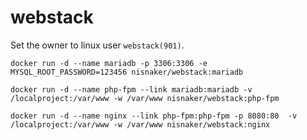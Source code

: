 # webstack

Set the owner to linux user `webstack(901)`.

```
docker run -d --name mariadb -p 3306:3306 -e MYSQL_ROOT_PASSWORD=123456 nisnaker/webstack:mariadb 

docker run -d --name php-fpm --link mariadb:mariadb -v /localproject:/var/www -w /var/www nisnaker/webstack:php-fpm

docker run -d --name nginx --link php-fpm:php-fpm -p 8080:80  -v /localproject:/var/www -w /var/www nisnaker/webstack:nginx
```